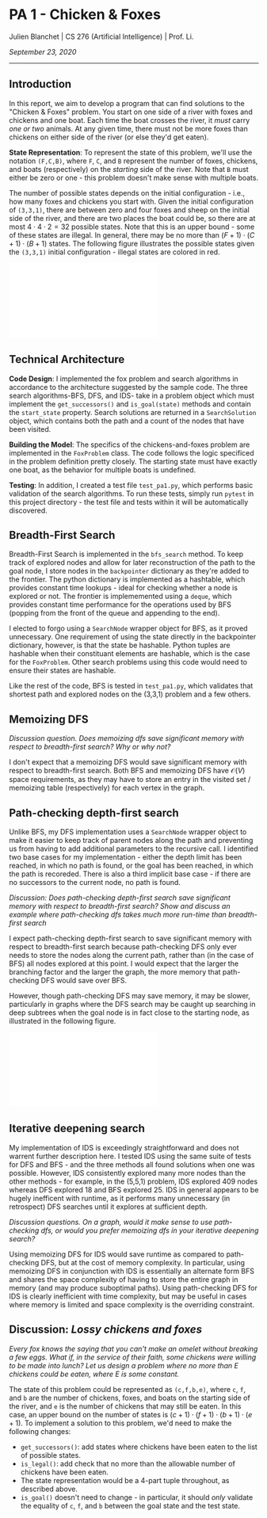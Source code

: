 # PA 1 - Chicken & Foxes
Julien Blanchet | CS 276 (Artificial Intelligence) | Prof. Li.

*September 23, 2020*

<hr>

## Introduction

In this report, we aim to develop a program that can find solutions to the "Chicken & Foxes" problem. You start on one side of a river with foxes and chickens and one boat. Each time the boat crosses the river, it *must* carry *one or two* animals. At any given time, there must not be more foxes than chickens on either side of the river (or else they'd get eaten). 

**State Representation**: To represent the state of this problem, we'll use the notation `(F,C,B)`, where `F`, `C`, and `B` represent the number of foxes, chickens, and boats (respectively) on the *starting* side of the river. Note that `B` must either be zero or one - this problem doesn't make sense with multiple boats.

The number of possible states depends on the initial configuration - i.e., how many foxes and chickens you start with. Given the initial configuration of `(3,3,1)`, there are between zero and four foxes and sheep on the initial side of the river, and there are two places the boat could be, so there are at most $4\cdot4\cdot2=32$ possible states. Note that this is an upper bound - some of these states are illegal. In general, there may be no more than $(F+1)\cdot(C+1)\cdot(B+1)$ states. The following figure illustrates the possible states given the `(3,3,1)` initial configuration - illegal states are colored in red.

![State Graph Figure](figs/fig1.pdf)

## Technical Architecture

**Code Design**: I implemented the fox problem and search algorithms in accordance to the architecture suggested by the sample code. The three search algorithms-BFS, DFS, and IDS- take in a problem object which must implement the `get_successors()` and `is_goal(state)` methods and contain the `start_state` property. Search solutions are returned in a `SearchSolution` object, which contains both the path and a count of the nodes that have been visited. 

**Building the Model**: The specifics of the chickens-and-foxes problem are implemented in the `FoxProblem` class. The code follows the logic specificed in the problem definition pretty closely. The starting state must have exactly one boat, as the behavior for multiple boats is undefined.

**Testing**: In addition, I created a test file `test_pa1.py`, which performs basic validation of the search algorithms. To run these tests, simply run `pytest` in this project directory - the test file and tests within it will be automatically discovered.

## Breadth-First Search

Breadth-First Search is implemented in the `bfs_search` method. To keep track of explored nodes and allow for later reconstruction of the path to the goal node, I store nodes in the `backpointer` dictionary as they're added to the frontier. The python dictionary is implemented as a hashtable, which provides constant time lookups - ideal for checking whether a node is explored or not. The frontier is implememented using a `deque`, which provides constant time performance for the operations used by BFS (popping from the front of the queue and appending to the end). 

I elected to forgo using a `SearchNode` wrapper object for BFS, as it proved unnecessary. One requirement of using the state directly in the backpointer dictionary, however, is that the state be hashable. Python tuples are hashable when their constituant elements are hashable, which is the case for the `FoxProblem`. Other search problems using this code would need to ensure their states are hashable.

Like the rest of the code, BFS is tested in `test_pa1.py`, which validates that shortest path and explored nodes on the (3,3,1) problem and a few others.

## Memoizing DFS

*Discussion question.  Does memoizing dfs save significant memory with respect to breadth-first search?  Why or why not?*

I don't expect that a memoizing DFS would save significant memory with respect to breadth-first search. Both BFS and memoizing DFS have $\mathcal{O}(V)$ space requirements, as they may have to store an entry in the visited set / memoizing table (respectively) for each vertex in the graph.

## Path-checking depth-first search

Unlike BFS, my DFS implementation uses a `SearchNode` wrapper object to make it easier to keep track of parent nodes along the path and preventing us from having to add additional parameters to the recursive call. I identified two base cases for my implementation - either the depth limit has been reached, in which no path is found, or the goal has been reached, in which the path is recoreded. There is also a third implicit base case - if there are no successors to the current node, no path is found.

*Discussion: Does path-checking depth-first search save significant memory with respect to breadth-first search? Show and discuss an example where path-checking dfs takes much more run-time than breadth-first search*

I expect path-checking depth-first search to save significant memory with respect to breadth-first search because path-checking DFS only ever needs to store the nodes along the current path, rather than (in the case of BFS) all nodes explored at this point. I would expect that the larger the branching factor and the larger the graph, the more memory that path-checking DFS would save over BFS. 

However, though path-checking DFS may save memory, it may be slower, particularly in graphs where the DFS search may be caught up searching in deep subtrees when the goal node is in fact close to the starting node, as illustrated in the following figure.

![Example where path-checking dfs takes more run-time than dfs](figs/fig2.pdf)

## Iterative deepening search

My implementation of IDS is exceedingly straightforward and does not warrent further description here. I tested IDS using the same suite of tests for DFS and BFS - and the three methods all found solutions when one was possible. However, IDS consistently explored many more nodes than the other methods - for example, in the (5,5,1) problem, IDS explored 409 nodes whereas DFS explored 18 and BFS explored 25. IDS in general appears to be hugely inefficent with runtime, as it performs many unnecessary (in retrospect) DFS searches until it explores at sufficient depth.

*Discussion questions.  On a graph, would it make sense to use path-checking dfs, or would you prefer memoizing dfs in your iterative deepening search?*

Using memoizing DFS for IDS would save runtime as compared to path-checking DFS, but at the cost of memory complexity. In particular, using memoizing DFS in conjunction with IDS is essentially an alternate form BFS and shares the space complexity of having to store the entire graph in memory (and may produce suboptimal paths). Using path-checking DFS for IDS is clearly inefficient with time complexity, but may be useful in cases where memory is limited and space complexity is the overriding constraint.

## Discussion: *Lossy chickens and foxes*

*Every fox knows the saying that you can't make an omelet without breaking a few eggs.  What if, in the service of their faith, some chickens were willing to be made into lunch?  Let us design a problem where no more than E chickens could be eaten, where E is some constant.*  

The state of this problem could be represented as `(c,f,b,e)`, where `c`, `f`, and `b` are the number of chickens, foxes, and boats on the starting side of the river, and `e` is the number of chickens that may still be eaten. In this case, an upper bound on the number of states is $(c+1)\cdot(f+1)\cdot(b+1)\cdot(e+1)$. To implement a solution to this problem, we'd need to make the following changes:

* `get_successors()`: add states where chickens have been eaten to the list of possible states.
* `is_legal()`: add check that no more than the allowable number of chickens have been eaten.
* The state representation would be a 4-part tuple throughout, as described above.
* `is_goal()` doesn't need to change - in particular, it should *only* validate the equality of `c`, `f`, and `b` between the goal state and the test state.